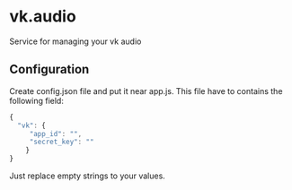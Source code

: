 # vk.audio
Service for managing your vk audio

## Configuration
Create config.json file and put it near app.js. This file have to contains the following field:
```javascript
{
  "vk": {
	 "app_id": "",
	 "secret_key": ""
	}
}
```
Just replace empty strings to your values.
